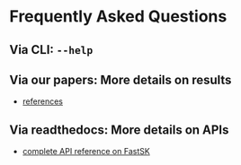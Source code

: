 Frequently Asked Questions
========================================



## Via CLI: `--help`


## Via our papers: More details on results  
+ [references](https://FastSK.readthedocs.io/en/latest/1start/references.html)


## Via readthedocs: More details on APIs
+ [complete API reference on FastSK](https://FastSK.readthedocs.io/en/latest/apidoc/FastSK.html) 


